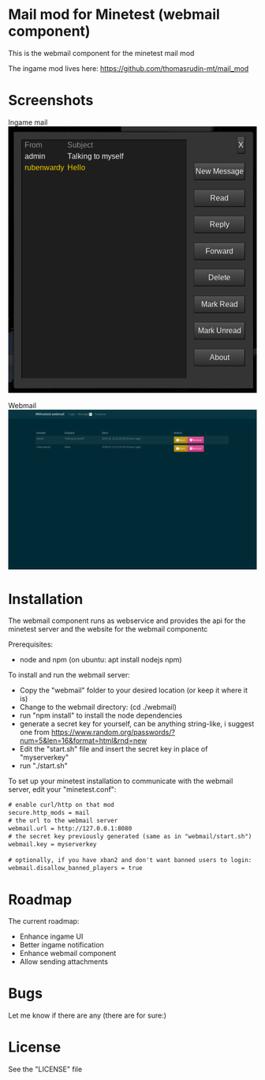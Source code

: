 Mail mod for Minetest (webmail component)
======

This is the webmail component for the minetest mail mod

The ingame mod lives here: https://github.com/thomasrudin-mt/mail_mod

# Screenshots

Ingame mail
![](pics/ingame.png?raw=true)

Webmail
![](pics/webmail.png?raw=true)


# Installation

The webmail component runs as webservice and provides the api for the minetest server
and the website for the webmail componentc

Prerequisites:
* node and npm (on ubuntu: apt install nodejs npm)

To install and run the webmail server:
* Copy the "webmail" folder to your desired location (or keep it where it is)
* Change to the webmail directory: (cd ./webmail)
* run "npm install" to install the node dependencies
* generate a secret key for yourself, can be anything string-like, i suggest one from https://www.random.org/passwords/?num=5&len=16&format=html&rnd=new
* Edit the "start.sh" file and insert the secret key in place of "myserverkey"
* run "./start.sh"

To set up your minetest installation to communicate with the webmail server, edit your "minetest.conf":
```
# enable curl/http on that mod
secure.http_mods = mail
# the url to the webmail server
webmail.url = http://127.0.0.1:8080
# the secret key previously generated (same as in "webmail/start.sh")
webmail.key = myserverkey

# optionally, if you have xban2 and don't want banned users to login:
webmail.disallow_banned_players = true
```

# Roadmap

The current roadmap:
* Enhance ingame UI
* Better ingame notification
* Enhance webmail component
* Allow sending attachments

# Bugs

Let me know if there are any (there are for sure:)

# License

See the "LICENSE" file
